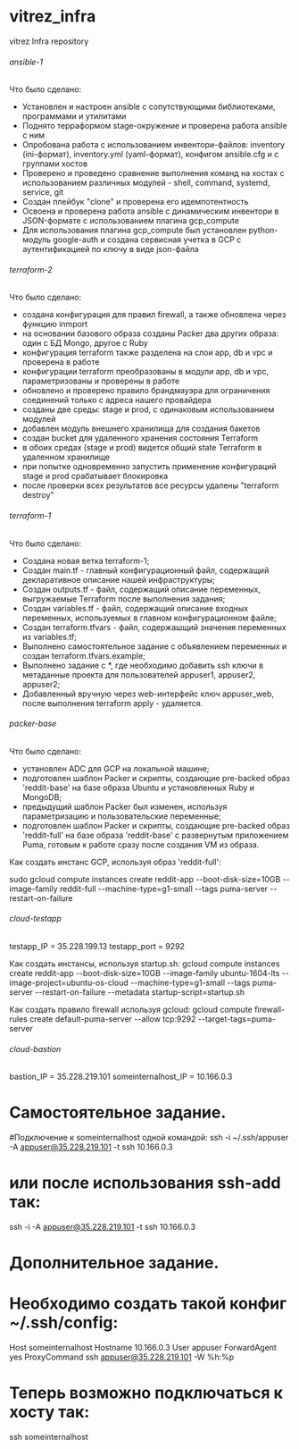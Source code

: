 # vitrez_infra
vitrez Infra repository

###### ansible-1 ##############################################

Что было сделано:

- Установлен и настроен ansible с сопутствующими библиотеками, программами и утилитами
- Поднято терраформом stage-окружение и проверена работа ansible с ним
- Опробована работа с использованием инвентори-файлов: inventory (ini-формат), inventory.yml (yaml-формат), конфигом ansible.cfg и с группами хостов
- Проверено и проведено сравнение выполнения команд на хостах с использованием различных модулей - shell, command, systemd, service, git
- Создан плейбук "clone" и проверена его идемпотентность
- Освоена и проверена работа ansible с динамическим инвентори в JSON-формате с использованием плагина gcp_compute 
- Для использования плагина gcp_compute был установлен python-модуль google-auth и создана сервисная учетка в GCP с аутентификацией по ключу в виде json-файла

###### terraform-2 ############################################

Что было сделано:

- создана конфигурация для правил firewall, а также обновлена через функцию inmport
- на основании базового образа созданы Packer два других образа: один с БД Mongo, другое с Ruby
- конфигурация terraform также разделена на слои app, db и vpc и проверена в работе
- конфигурации terraform преобразованы в модули app, db и vpc, параметризованы и проверены в работе
- обновлено и проверено правило брандмауэра для ограничения соединений только с адреса нашего провайдера
- созданы две среды: stage и prod, с одинаковым использованием модулей
- добавлен модуль внешнего хранилища для создания бакетов
- создан bucket для удаленного хранения состояния Terraform
- в обоих средах (stage и prod) видется общий state Terraform в удаленном хранилище
- при попытке одновременно запустить применение конфигураций stage и prod срабатывает блокировка
- после проверки всех результатов все ресурсы удалены "terraform destroy"

###### terraform-1 ############################################

Что было сделано:

- Создана новая ветка terraform-1;
- Создан main.tf - главный конфигурационный файл, содержащий декларативное описание нашей инфраструктуры;
- Создан outputs.tf - файл, содержащий описание переменных, выгружаемые Terraform после выполнения задания;
- Создан variables.tf - файл, содержащий описание входных переменных, используемых в главном конфигурационном файле;
- Создан terraform.tfvars - файл, содержашщий значения переменных из variables.tf;
- Выполнено самостоятельное задание с объявлением переменных и создан terraform.tfvars.example;
- Выполнено задание с *, где необходимо добавить ssh ключи в метаданные проекта для пользователей appuser1, appuser2, appuser2;
- Добавленный вручную через web-интерфейс ключ appuser_web, после выполнения terraform apply - удаляется.

###### packer-base ############################################

Что было сделано:

- установлен ADC для GCP на локальной машине;
- подготовлен шаблон Packer и скрипты, создающие pre-backed образ 'reddit-base' на базе образа Ubuntu и установленных Ruby и MongoDB;
- предыдущий шаблон Packer был изменен, используя параметризацию и пользовательские переменные;
- подготовлен шаблон Packer и скрипты, создающие pre-backed образ 'reddit-full' на базе образа 'reddit-base' с развернутым приложением Puma, готовым к работе сразу после создания VM из образа.

Как создать инстанс GCP, используя образ 'reddit-full':

sudo gcloud compute instances create reddit-app --boot-disk-size=10GB --image-family reddit-full --machine-type=g1-small --tags puma-server --restart-on-failure


###### cloud-testapp ##########################################

testapp_IP = 35.228.199.13
testapp_port = 9292

Как создать инстансы, используя startup.sh:
gcloud compute instances create reddit-app --boot-disk-size=10GB --image-family ubuntu-1604-lts --image-project=ubuntu-os-cloud --machine-type=g1-small --tags puma-server --restart-on-failure --metadata startup-script=startup.sh

Как создать правило firewall используя gcloud:
gcloud compute firewall-rules create default-puma-server --allow tcp:9292 --target-tags=puma-server


###### cloud-bastion ############################################

bastion_IP = 35.228.219.101
someinternalhost_IP = 10.166.0.3

# Самостоятельное задание.
#Подключение к someinternalhost одной командой:
ssh -i ~/.ssh/appuser -A appuser@35.228.219.101 -t ssh 10.166.0.3

# или после использования ssh-add так:
ssh -i -A appuser@35.228.219.101 -t ssh 10.166.0.3

# Дополнительное задание.
# Необходимо создать такой конфиг ~/.ssh/config:
Host    someinternalhost
        Hostname 10.166.0.3
        User appuser
        ForwardAgent yes
        ProxyCommand ssh appuser@35.228.219.101 -W %h:%p

# Теперь возможно подключаться к хосту так:
ssh someinternalhost
